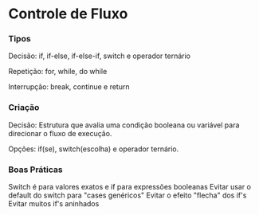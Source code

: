 # Controle de Fluxo

### Tipos

Decisão: if, if-else, if-else-if, switch e operador ternário

Repetição: for, while, do while

Interrupção: break, continue e return

### Criação

Decisão: Estrutura que avalia uma condição booleana
ou variável para direcionar o fluxo de execução.

Opções: if(se), switch(escolha) e operador ternário.

### Boas Práticas

Switch é para valores exatos e if para expressões booleanas
Evitar usar o default do switch para "cases genéricos"
Evitar o efeito "flecha" dos if's
Evitar muitos if's aninhados

